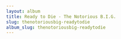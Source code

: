 ```yaml
---
layout: album
title: Ready to Die - The Notorious B.I.G.
slug: thenotoriousbig-readytodie
album_slug: thenotoriousbig-readytodie
---
```

